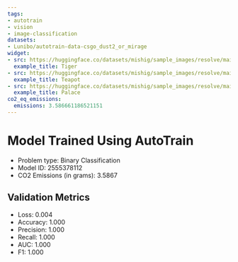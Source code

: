 ```yaml
---
tags:
- autotrain
- vision
- image-classification
datasets:
- Lunibo/autotrain-data-csgo_dust2_or_mirage
widget:
- src: https://huggingface.co/datasets/mishig/sample_images/resolve/main/tiger.jpg
  example_title: Tiger
- src: https://huggingface.co/datasets/mishig/sample_images/resolve/main/teapot.jpg
  example_title: Teapot
- src: https://huggingface.co/datasets/mishig/sample_images/resolve/main/palace.jpg
  example_title: Palace
co2_eq_emissions:
  emissions: 3.586661186521151
---
```


# Model Trained Using AutoTrain

- Problem type: Binary Classification
- Model ID: 2555378112
- CO2 Emissions (in grams): 3.5867

## Validation Metrics

- Loss: 0.004
- Accuracy: 1.000
- Precision: 1.000
- Recall: 1.000
- AUC: 1.000
- F1: 1.000